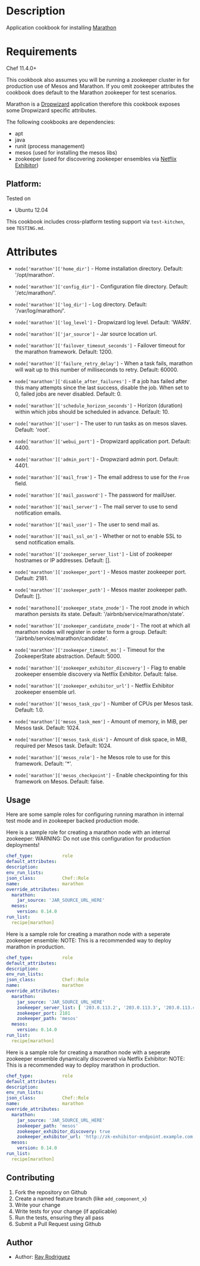Description
===========

Application cookbook for installing [Marathon][]


Requirements
============

Chef 11.4.0+

This cookbook also assumes you will be running a zookeeper cluster in for
production use of Mesos and Marathon.  If you omit zookeeper attributes the 
cookbook does default to the Marathon zookeeper for test scenarios.

Marathon is a [Dropwizard] application therefore this cookbook exposes some
Dropwizard specific attributes.

The following cookbooks are dependencies:

* apt
* java
* runit (process management)
* mesos (used for installing the mesos libs)
* zookeeper (used for discovering zookeeper ensembles via [Netflix Exhibitor][])

## Platform:

Tested on 

* Ubuntu 12.04

This cookbook includes cross-platform testing support via `test-kitchen`, see `TESTING.md`.


Attributes
==========

* `node['marathon']['home_dir']` - Home installation directory. Default: '/opt/marathon'.
* `node['marathon']['config_dir']` - Configuration file directory. Default: '/etc/marathon/'.
* `node['marathon']['log_dir']` - Log directory. Default: '/var/log/marathon/'.
* `node['marathon']['log_level']` - Dropwizard log level. Default: 'WARN'.
* `node['marathon']['jar_source']` - Jar source location url.
* `node['marathon']['failover_timeout_seconds']` - Failover timeout for the marathon framework. 
Default: 1200.
* `node['marathon']['failure_retry_delay']` - When a task fails, marathon will wait up to this 
number of milliseconds to retry. Default: 60000.
* `node['marathon']['disable_after_failures']` - If a job has failed after this many attempts 
since the last success, disable the job. When set to 0, failed jobs are never disabled. 
Default: 0.
* `node['marathon']['schedule_horizon_seconds']` - Horizon (duration) within which jobs 
should be scheduled in advance. Default: 10.
* `node['marathon']['user']` - The user to run tasks as on mesos slaves. Default: 'root'.
* `node['marathon']['webui_port']` - Dropwizard application port. Default: 4400.
* `node['marathon']['admin_port']` - Dropwziard admin port. Default: 4401.

* `node['marathon']['mail_from']` - The email address to use for the `From` field.
* `node['marathon']['mail_password']` - The password for mailUser.
* `node['marathon']['mail_server']` - The mail server to use to send notification emails.
* `node['marathon']['mail_user']` - The user to send mail as.
* `node['marathon']['mail_ssl_on']` - Whether or not to enable SSL to send notification emails.

* `node['marathon']['zookeeper_server_list']` - List of zookeeper hostnames or IP addresses. Default: [].
* `node['marathon']['zookeeper_port']` - Mesos master zookeeper port. Default: 2181.
* `node['marathon']['zookeeper_path']` - Mesos master zookeeper path. Default: [].
* `node['marathono]['zookeeper_state_znode']` - The root znode in which marathon persists its state. 
Default: '/airbnb/service/marathon/state'.
* `node['marathon']['zookeeper_candidate_znode']` - The root at which all marathon nodes will register in 
order to form a group. Default: '/airbnb/service/marathon/candidate'.
* `node['marathon']['zookeeper_timeout_ms']` - Timeout for the ZookeeperState abstraction. Default: 5000.

* `node['marathon']['zookeeper_exhibitor_discovery']` - Flag to enable zookeeper ensemble discovery via Netflix Exhibitor. Default: false.
* `node['marathon']['zookeeper_exhibitor_url']` - Netflix Exhibitor zookeeper ensemble url.

* `node['marathon']['mesos_task_cpu']` - Number of CPUs per Mesos task. Default: 1.0.
* `node['marathon']['mesos_task_mem']` - Amount of memory, in MiB, per Mesos task. Default: 1024.
* `node['marathon']['mesos_task_disk']` - Amount of disk space, in MiB, required per Mesos task. Default: 1024.
* `node['marathon']['mesos_role']` - he Mesos role to use for this framework. Default: '\*'.
* `node['marathon']['mesos_checkpoint']` - Enable checkpointing for this framework on Mesos. Default: false.


## Usage

Here are some sample roles for configuring running marathon in internal test mode and in zookeeper backed 
production mode.

Here is a sample role for creating a marathon node with an internal zookeeper:
WARNING: Do not use this configuration for production deployments!

```YAML
chef_type:           role
default_attributes:
description:
env_run_lists:
json_class:          Chef::Role
name:                marathon
override_attributes:
  marathon:
    jar_source: 'JAR_SOURCE_URL_HERE'
  mesos:
    version: 0.14.0
run_list:
  recipe[marathon]
```

Here is a sample role for creating a marathon node with a seperate zookeeper ensemble:
NOTE: This is a recommended way to deploy marathon in production.
```YAML
chef_type:           role
default_attributes:
description:
env_run_lists:
json_class:          Chef::Role
name:                marathon
override_attributes:
  marathon:
    jar_source: 'JAR_SOURCE_URL_HERE'
    zookeeper_server_list: [ '203.0.113.2', '203.0.113.3', '203.0.113.4' ]
    zookeeper_port: 2181
    zookeeper_path: 'mesos'
  mesos:
    version: 0.14.0
run_list:
  recipe[marathon]
```

Here is a sample role for creating a marathon node with a seperate zookeeper ensemble
dynamically discovered via Netflix Exhibitor:
NOTE: This is a recommended way to deploy marathon in production.
```YAML
chef_type:           role
default_attributes:
description:
env_run_lists:
json_class:          Chef::Role
name:                marathon
override_attributes:
  marathon:
    jar_source: 'JAR_SOURCE_URL_HERE'
    zookeeper_path: 'mesos'
    zookeeper_exhibitor_discovery: true
    zookeeper_exhibitor_url: 'http://zk-exhibitor-endpoint.example.com:8080'
  mesos:
    version: 0.14.0
run_list:
  recipe[marathon]
```

[marathon]: http://nerds.airbnb.com/introducing-marathon
[Airbnb]: http://www.airbnb.com
[Apache Mesos]: http://http://mesos.apache.org
[configuring marathon]: https://github.com/airbnb/marathon/blob/master/config/README.md
[Netflix Exhibitor]: https://github.com/Netflix/exhibitor
[Dropwizard]: http://dropwizard.codahale.com

## Contributing

1. Fork the repository on Github
2. Create a named feature branch (like `add_component_x`)
3. Write your change
4. Write tests for your change (if applicable)
5. Run the tests, ensuring they all pass
6. Submit a Pull Request using Github

## Author

* Author: [Ray Rodriguez](https://github.com/rayrod2030)
